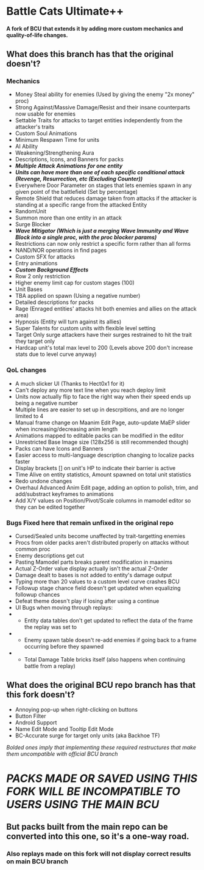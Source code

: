 # Battle Cats Ultimate++
#### A fork of BCU that extends it by adding more custom mechanics and quality-of-life changes.
## What does this branch has that the original doesn't?
### Mechanics
- Money Steal ability for enemies (Used by giving the enemy "2x money" proc)
- Strong Against/Massive Damage/Resist and their insane counterparts now usable for enemies
- Settable Traits for attacks to target entities independently from the attacker's traits
- Custom Soul Animations
- Minimum Respawn Time for units
- AI Ability
- Weakening/Strengthening Aura
- Descriptions, Icons, and Banners for packs
- ***Multiple Attack Animations for one entity***
- ***Units can have more than one of each specific conditional attack (Revenge, Resurrection, etc (Excluding Counter))***
- Everywhere Door Parameter on stages that lets enemies spawn in any given point of the battlefield (Set by percentage)
- Remote Shield that reduces damage taken from attacks if the attacker is standing at a specific range from the attacked Entity
- RandomUnit
- Summon more than one entity in an attack
- Surge Blocker
- ***Wave Mitigator (Which is just a merging Wave Immunity and Wave Block into a single proc, with the proc blocker params)***
- Restrictions can now only restrict a specific form rather than all forms
- NAND/NOR operations in find pages
- Custom SFX for attacks
- Entry animations
- ***Custom Background Effects***
- Row 2 only restriction
- Higher enemy limit cap for custom stages (100)
- Unit Bases
- TBA applied on spawn (Using a negative number)
- Detailed descriptions for packs
- Rage (Enraged entities' attacks hit both enemies and allies on the attack area)
- Hypnosis (Entity will turn against its allies)
- Super Talents for custom units with flexible level setting
- Target Only surge attackers have their surges restrained to hit the trait they target only
- Hardcap unit's total max level to 200 (Levels above 200 don't increase stats due to level curve anyway)
### QoL changes
- A much slicker UI (Thanks to Hect0x1 for it)
- Can't deploy any more text line when you reach deploy limit
- Units now actually flip to face the right way when their speed ends up being a negative number
- Multiple lines are easier to set up in descrpitions, and are no longer limited to 4
- Manual frame change on Maanim Edit Page, auto-update MaEP slider when increasing/decreasing anim length
- Animations mapped to editable packs can be modified in the editor
- Unrestricted Base Image size (128x256 is still recommended though)
- Packs can have Icons and Banners
- Easier access to multi-language description changing to localize packs faster
- Display brackets [] on unit's HP to indicate their barrier is active
- Time Alive on entity statistics, Amount spawned on total unit statistics
- Redo undone changes
- Overhaul Advanced Anim Edit page, adding an option to polish, trim, and add/substract keyframes to animations
- Add X/Y values on Position/Pivot/Scale columns in mamodel editor so they can be edited together
### Bugs Fixed here that remain unfixed in the original repo
- Cursed/Sealed units become unaffected by trait-targetting enemies
- Procs from older packs aren't distributed properly on attacks without common proc
- Enemy descriptions get cut
- Pasting Mamodel parts breaks parent modification in maanims
- Actual Z-Order value display actually isn't the actual Z-Order
- Damage dealt to bases is not added to entity's damage output
- Typing more than 20 values to a custom level curve crashes BCU
- Followup stage chance field doesn't get updated when equalizing followup chances
- Defeat theme doesn't play if losing after using a continue
- UI Bugs when moving through replays:
- - Entity data tables don't get updated to reflect the data of the frame the replay was set to
- - Enemy spawn table doesn't re-add enemies if going back to a frame occurring before they spawned
- - Total Damage Table bricks itself (also happens when continuing battle from a replay)

## What does the original BCU repo branch has that this fork doesn't?
- Annoying pop-up when right-clicking on buttons
- Button Filter
- Android Support
- Name Edit Mode and Tooltip Edit Mode
- BC-Accurate surge for target only units (aka Backhoe TF)

*Bolded ones imply that implementing these required restructures that make them uncompatible with official BCU branch*
# *PACKS MADE OR SAVED USING THIS FORK WILL BE INCOMPATIBLE TO USERS USING THE MAIN BCU*
## But packs built from the main repo can be converted into this one, so it's a one-way road.
### Also replays made on this fork will not display correct results on main BCU branch
